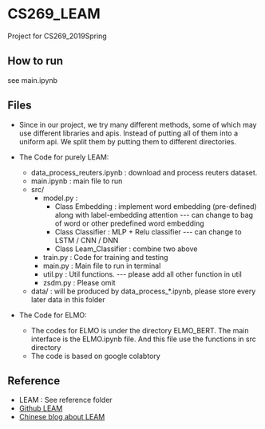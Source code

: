 # CS269_LEAM

Project for CS269_2019Spring

## How to run

see main.ipynb

## Files
- Since in our project, we try many different methods, some of which may use different libraries and apis. Instead of putting all of them into a uniform api. We split them by putting them to different directories.  

- The Code for purely LEAM:
  - data_process_reuters.ipynb : download and process reuters dataset.
  - main.ipynb : main file to run
  - src/
    - model.py : 
      - Class Embedding : implement word embedding (pre-defined) along with label-embedding attention --- can change to bag of word or other predefined word embedding
      - Class Classifier : MLP + Relu classifier --- can change to LSTM / CNN / DNN
      - Class Leam_Classifier : combine two above
    - train.py : Code for training and testing 
    - main.py : Main file to run in terminal
    - util.py : Util functions. --- please add all other function in util
    - zsdm.py : Please omit
  - data/ : will be produced by data_process_*.ipynb, please store every later data in this folder


- The Code for ELMO:
  - The codes for ELMO is under the directory ELMO_BERT. The main interface is the ELMO.ipynb file. And this file use the functions in src directory
  - The code is based on google colabtory 

## Reference 

- LEAM : See reference folder
- [Github LEAM](https://github.com/guoyinwang/)
- [Chinese blog about LEAM](https://zhuanlan.zhihu.com/p/54734708)
